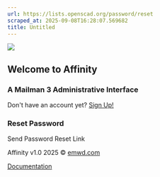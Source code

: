 ```yaml
---
url: https://lists.openscad.org/password/reset
scraped_at: 2025-09-08T16:28:07.569682
title: Untitled
---
```


[ ![](https://lists.openscad.org/assets/media/logos/affinity_logo.png)
](https://lists.openscad.org/login)

## Welcome to Affinity

### A Mailman 3 Administrative Interface

Don't have an account yet? [Sign Up!](https://lists.openscad.org/register)

### Reset Password

Send Password Reset Link

Affinity v1.0 2025 © [emwd.com](https://emwd.com/)

[Documentation](https://docs.harmonylists.io/view/Main_Page)


